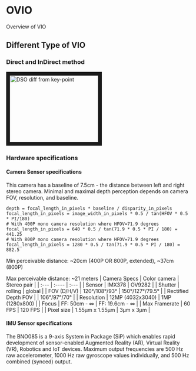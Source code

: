 # OVIO
Overview of VIO
## Different Type of VIO
### Direct and InDirect method
<a href="http://vision.in.tum.de/lsdslam" target="_blank"><img src="https://vision.in.tum.de/_media/research/lsdslam/directvskp.png" 
alt="DSO diff from key-point" width="240" height="180" border="10" /></a>

### Hardware specifications
#### Camera Sensor specifications
This camera has a baseline of 7.5cm - the distance between left and right stereo camera. Minimal and maximal depth perception depends on camera FOV, resolution, and baseline.
```
depth = focal_length_in_pixels * baseline / disparity_in_pixels
focal_length_in_pixels = image_width_in_pixels * 0.5 / tan(HFOV * 0.5 * PI/180)
# With 400P mono camera resolution where HFOV=71.9 degrees
focal_length_in_pixels = 640 * 0.5 / tan(71.9 * 0.5 * PI / 180) = 441.25
# With 800P mono camera resolution where HFOV=71.9 degrees
focal_length_in_pixels = 1280 * 0.5 / tan(71.9 * 0.5 * PI / 180) = 882.5
```
Min perceivable distance: ~20cm (400P OR 800P, extended), ~37cm (800P)

Max perceivable distance: ~21 meters
 | Camera Specs | Color camera | Stereo pair |
 | :---     |    :----         |          :--- |
 | Sensor              | IMX378            |  OV9282 |
 | Shutter             | rolling           |  global |
 | FOV (D/H/V)         | 120°/108°/93°     |  150°/127°/79.5°  |
 | Rectified Depth FOV |                   |  106°/97°/70° |
 | Resolution          | 12MP (4032x3040)  |  1MP (1280x800) |
 | Focus               | FF: 50cm - ∞      |  FF: 19.6cm - ∞ |
 | Max Framerate       | 60 FPS            |  120 FPS |
 | Pixel size          | 1.55µm x 1.55µm   |  3µm x 3µm |
 
#### IMU Sensor specifications
The BNO085 is a 9-axis System in Package (SiP) which enables rapid development of sensor-enabled Augmented Reality (AR), Virtual Reality (VR), Robotics and IoT devices. 
Maximum output frequencies are 500 Hz raw accelerometer, 1000 Hz raw gyroscope values individually, and 500 Hz combined (synced) output.
